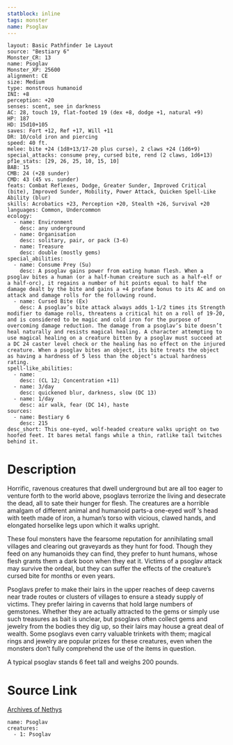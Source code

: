 ```yaml
---
statblock: inline
tags: monster
name: Psoglav
---
```

```statblock
layout: Basic Pathfinder 1e Layout
source: "Bestiary 6"
Monster_CR: 13
name: Psoglav
Monster_XP: 25600
alignment: CE
size: Medium
type: monstrous humanoid
INI: +8
perception: +20
senses: scent, see in darkness
AC: 28, touch 19, flat-footed 19 (dex +8, dodge +1, natural +9)
HP: 187
HD: 15d10+105
saves: Fort +12, Ref +17, Will +11
DR: 10/cold iron and piercing
speed: 40 ft.
melee: bite +24 (1d8+13/17-20 plus curse), 2 claws +24 (1d6+9)
special_attacks: consume prey, cursed bite, rend (2 claws, 1d6+13)
pf1e_stats: [29, 26, 25, 10, 15, 10]
BAB: 15
CMB: 24 (+28 sunder)
CMD: 43 (45 vs. sunder)
feats: Combat Reflexes, Dodge, Greater Sunder, Improved Critical (bite), Improved Sunder, Mobility, Power Attack, Quicken Spell-Like Ability (blur)
skills: Acrobatics +23, Perception +20, Stealth +26, Survival +20
languages: Common, Undercommon
ecology:
  - name: Environment
    desc: any underground
  - name: Organisation
    desc: solitary, pair, or pack (3-6)
  - name: Treasure
    desc: double (mostly gems)
special_abilities:
  - name: Consume Prey (Su)
    desc: A psoglav gains power from eating human flesh. When a psoglav bites a human (or a half-human creature such as a half-elf or a half-orc), it regains a number of hit points equal to half the damage dealt by the bite and gains a +4 profane bonus to its AC and on attack and damage rolls for the following round.
  - name: Cursed Bite (Ex)
    desc: A psoglav’s bite attack always adds 1-1/2 times its Strength modifier to damage rolls, threatens a critical hit on a roll of 19-20, and is considered to be magic and cold iron for the purpose of overcoming damage reduction. The damage from a psoglav’s bite doesn’t heal naturally and resists magical healing. A character attempting to use magical healing on a creature bitten by a psoglav must succeed at a DC 24 caster level check or the healing has no effect on the injured creature. When a psoglav bites an object, its bite treats the object as having a hardness of 5 less than the object’s actual hardness rating.
spell-like_abilities:
  - name:
    desc: (CL 12; Concentration +11)
  - name: 3/day
    desc: quickened blur, darkness, slow (DC 13)
  - name: 1/day
    desc: air walk, fear (DC 14), haste
sources:
  - name: Bestiary 6
    desc: 215
desc_short: This one-eyed, wolf-headed creature walks upright on two hoofed feet. It bares metal fangs while a thin, ratlike tail twitches behind it.
```
# Description
Horrific, ravenous creatures that dwell underground but are all too eager to venture forth to the world above, psoglavs terrorize the living and desecrate the dead, all to sate their hunger for flesh. The creatures are a horrible amalgam of different animal and humanoid parts-a one-eyed wolf ’s head with teeth made of iron, a human’s torso with vicious, clawed hands, and elongated horselike legs upon which it walks upright. 

These foul monsters have the fearsome reputation for annihilating small villages and clearing out graveyards as they hunt for food. Though they feed on any humanoids they can find, they prefer to hunt humans, whose flesh grants them a dark boon when they eat it. Victims of a psoglav attack may survive the ordeal, but they can suffer the effects of the creature’s cursed bite for months or even years. 

Psoglavs prefer to make their lairs in the upper reaches of deep caverns near trade routes or clusters of villages to ensure a steady supply of victims. They prefer lairing in caverns that hold large numbers of gemstones. Whether they are actually attracted to the gems or simply use such treasures as bait is unclear, but psoglavs often collect gems and jewelry from the bodies they dig up, so their lairs may house a great deal of wealth. Some psoglavs even carry valuable trinkets with them; magical rings and jewelry are popular prizes for these creatures, even when the monsters don’t fully comprehend the use of the items in question. 

A typical psoglav stands 6 feet tall and weighs 200 pounds.
# Source Link
[Archives of Nethys](https://aonprd.com/MonsterDisplay.aspx?ItemName=Psoglav)
```encounter-table
name: Psoglav
creatures:
  - 1: Psoglav
```
